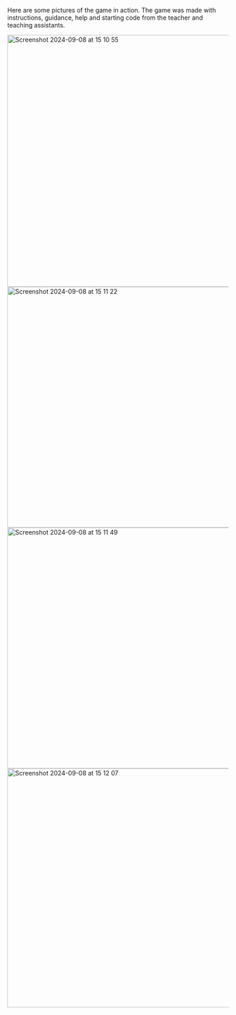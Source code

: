 Here are some pictures of the game in action. The game was made with instructions, guidance, help and starting code from the teacher and teaching assistants.

<img width="572" alt="Screenshot 2024-09-08 at 15 10 55" src="https://github.com/user-attachments/assets/228462c8-2d9e-4b71-b408-d6158807806e">
<img width="547" alt="Screenshot 2024-09-08 at 15 11 22" src="https://github.com/user-attachments/assets/1f2db82b-8a4a-45bb-9948-b68f84c2a693">
<img width="547" alt="Screenshot 2024-09-08 at 15 11 49" src="https://github.com/user-attachments/assets/9533e90f-0885-44a8-a422-f3522352a61c">
<img width="543" alt="Screenshot 2024-09-08 at 15 12 07" src="https://github.com/user-attachments/assets/c774f832-03fb-42ba-ba44-919635b1bffc">

